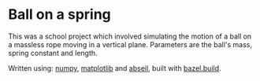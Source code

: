 # Ball on a spring
This was a school project which involved 
simulating the motion of a ball on a massless rope moving in a vertical plane. Parameters are the ball's mass, spring constant and length.

Written using: [numpy](https://numpy.org/), [matplotlib](https://matplotlib.org/) and [abseil](https://github.com/abseil/abseil-py), built with
[bazel.build](https://bazel.build/).


